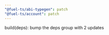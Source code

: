 ```yaml
---
"@fuel-ts/abi-typegen": patch
"@fuel-ts/account": patch
---
```


build(deps): bump the deps group with 2 updates
